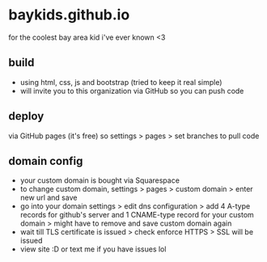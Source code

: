 # baykids.github.io
for the coolest bay area kid i've ever known &lt;3

## build
- using html, css, js and bootstrap (tried to keep it real simple)
- will invite you to this organization via GitHub so you can push code

## deploy 
via GitHub pages (it's free) so settings > pages > set branches to pull code 

## domain config
- your custom domain is bought via Squarespace
- to change custom domain, settings > pages > custom domain > enter new url and save
- go into your domain settings > edit dns configuration > add 4 A-type records for github's server and 1 CNAME-type record for your custom domain > might have to remove and save custom domain again
- wait till TLS certificate is issued > check enforce HTTPS > SSL will be issued 
- view site :D or text me if you have issues lol
